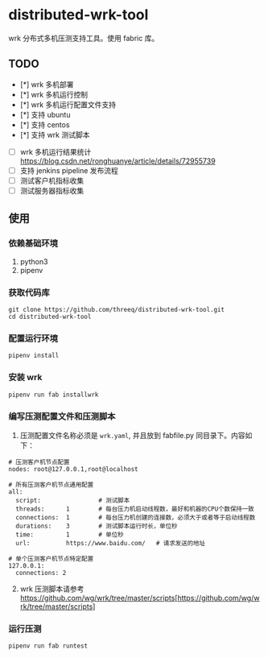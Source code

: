 # distributed-wrk-tool

wrk 分布式多机压测支持工具。使用 fabric 库。

## TODO
- [*] wrk 多机部署
- [*] wrk 多机运行控制
- [*] wrk 多机运行配置文件支持
- [*] 支持 ubuntu
- [*] 支持 centos
- [*] 支持 wrk 测试脚本
- [ ] wrk 多机运行结果统计  https://blog.csdn.net/ronghuanye/article/details/72955739
- [ ] 支持 jenkins pipeline 发布流程
- [ ] 测试客户机指标收集
- [ ] 测试服务器指标收集

## 使用

### 依赖基础环境

1. python3
2. pipenv

### 获取代码库

```
git clone https://github.com/threeq/distributed-wrk-tool.git
cd distributed-wrk-tool
```

### 配置运行环境

```
pipenv install
```

### 安装 wrk

```
pipenv run fab installwrk
```

### 编写压测配置文件和压测脚本

1. 压测配置文件名称必须是 `wrk.yaml`, 并且放到 fabfile.py 同目录下。内容如下：

```
# 压测客户机节点配置
nodes: root@127.0.0.1,root@localhost

# 所有压测客户机节点通用配置
all:
  script:                # 测试脚本
  threads:      1        # 每台压力机启动线程数，最好和机器的CPU个数保持一致
  connections:  1        # 每台压力机创建的连接数，必须大于或者等于启动线程数
  durations:    3        # 测试脚本运行时长，单位秒
  time:         1        # 单位秒
  url:          https://www.baidu.com/   # 请求发送的地址

# 单个压测客户机节点特定配置
127.0.0.1:
  connections: 2
```

2. wrk 压测脚本请参考 https://github.com/wg/wrk/tree/master/scripts[https://github.com/wg/wrk/tree/master/scripts]

### 运行压测

```
pipenv run fab runtest
```

